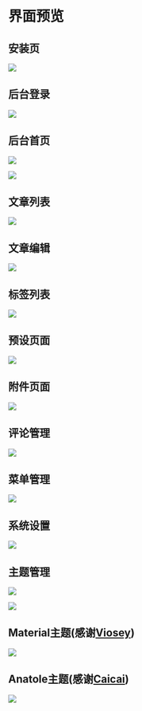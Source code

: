 # 界面预览

## 安装页

![](https://cdn.ryanc.cc/img/github/halo-blog/halo-install.png)

## 后台登录

![](https://cdn.ryanc.cc/img/github/halo-blog/halo-admin-login.png)

## 后台首页

![](https://cdn.ryanc.cc/img/github/halo-blog/halo-admin-index.png)

![](https://cdn.ryanc.cc/img/github/halo-blog/halo-admin-index-2.png)

## 文章列表

![](https://cdn.ryanc.cc/img/github/halo-blog/halo-admin-posts.png)

## 文章编辑

![](https://cdn.ryanc.cc/img/github/halo-blog/halo-admin-edit.png)

## 标签列表

![](https://cdn.ryanc.cc/img/github/halo-blog/halo-admin-tags.png)

## 预设页面

![](https://cdn.ryanc.cc/img/github/halo-blog/halo-admin-pages.png)

## 附件页面

![](https://cdn.ryanc.cc/img/github/halo-blog/halo-admin-attach.png)

## 评论管理

![](https://cdn.ryanc.cc/img/github/halo-blog/halo-admin-comments.png)

## 菜单管理

![](https://cdn.ryanc.cc/img/github/halo-blog/halo-admin-menus.png)

## 系统设置

![](https://cdn.ryanc.cc/img/github/halo-blog/halo-admin-options.png)

## 主题管理

![](https://cdn.ryanc.cc/img/github/halo-blog/halo-admin-themes.png)

![](https://cdn.ryanc.cc/img/github/halo-blog/halo-admin-themes-options.png)

## Material主题(感谢[Viosey](https://viosey.com))

![](https://cdn.ryanc.cc/img/github/halo-blog/halo-index-material.png)

## Anatole主题(感谢[Caicai](https://www.caicai.me/))

![](https://cdn.ryanc.cc/img/github/halo-blog/halo-index-anatole.png)


